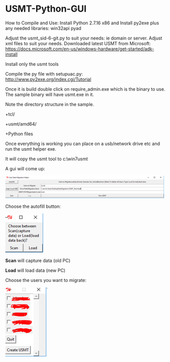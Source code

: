 # USMT-Python-GUI

How to Compile and Use: 
Install Python 2.7.16 x86 and Install py2exe plus any needed libraries: win32api pyad

Adjust the usmt_sid-6-git.py to suit your needs: ie domain or server.
Adjust xml files to suit your needs.
Downloaded latest USMT from Microsoft: https://docs.microsoft.com/en-us/windows-hardware/get-started/adk-install

Install only the usmt tools

Compile the py file with setupuac.py: http://www.py2exe.org/index.cgi/Tutorial

Once it is build double click on require_admin.exe which is the binary to use.
The sample binary will have usmt.exe in it.

Note the directory structure in the sample.

+tcl/

+usmt/amd64/

+Python files

Once everything is working you can place on a usb/network drive etc and run the usmt helper exe.

It will copy the usmt tool to c:\win7usmt

A gui will come up:

![Gui Startup](https://github.com/pewkodi/USMT-Python-GUI/blob/master/images/gui1.PNG)

Choose the autofill button:

![Gui Button](https://github.com/pewkodi/USMT-Python-GUI/blob/master/images/autofill.PNG)

__Scan__ will capture data (old PC)

__Load__ will load data (new PC)

Choose the users you want to migrate:

![Gui Users](https://github.com/pewkodi/USMT-Python-GUI/blob/master/images/Users.PNG)
